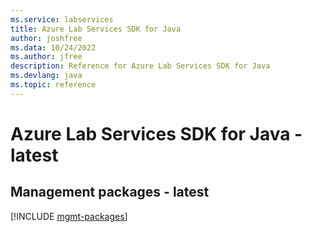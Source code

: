 ```yaml
---
ms.service: labservices
title: Azure Lab Services SDK for Java
author: joshfree
ms.data: 10/24/2022
ms.author: jfree
description: Reference for Azure Lab Services SDK for Java
ms.devlang: java
ms.topic: reference
---
```

# Azure Lab Services SDK for Java - latest

## Management packages - latest
[!INCLUDE [mgmt-packages](lab-services-mgmt-index.md)]